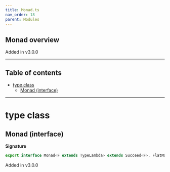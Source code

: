 ```yaml
---
title: Monad.ts
nav_order: 18
parent: Modules
---
```


## Monad overview

Added in v3.0.0

---

<h2 class="text-delta">Table of contents</h2>

- [type class](#type-class)
  - [Monad (interface)](#monad-interface)

---

# type class

## Monad (interface)

**Signature**

```ts
export interface Monad<F extends TypeLambda> extends Succeed<F>, FlatMap<F> {}
```

Added in v3.0.0
